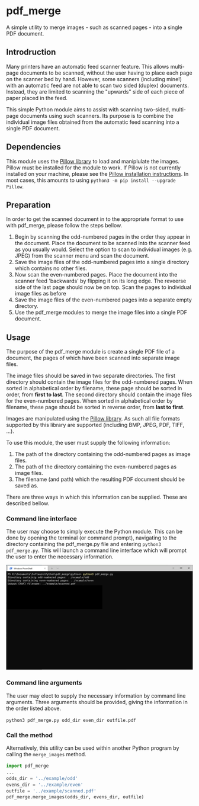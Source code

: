 # pdf_merge
A simple utility to merge images - such as scanned pages - into a single PDF document.

## Introdruction
Many printers have an automatic feed scanner feature. This allows multi-page documents to be scanned, without the user having to place each page on the scanner bed by hand. However, some scanners (including mine!) with an automatic feed are not able to scan two sided (duplex) documents. Instead, they are limited to scanning the "upwards" side of each piece of paper placed in the feed.

This simple Python module aims to assist with scanning two-sided, multi-page documents using such scanners. Its purpose is to combine the individual image files obtained from the automatic feed scanning into a single PDF document.

## Dependencies
This module uses the [Pillow library](https://pillow.readthedocs.io/en/stable/index.html "Pillow homepage") to load and maniplulate the images. Pillow must be installed for the module to work. If Pillow is not currently installed on your machine, please see the [Pillow installation instructions](https://pillow.readthedocs.io/en/stable/installation.html "Installation - Pillow"). In most cases, this amounts to using `python3 -m pip install --upgrade Pillow`.

## Preparation
In order to get the scanned document in to the appropriate format to use with pdf_merge, please follow the steps bellow.
1. Begin by scanning the odd-numbered pages in the order they appear in the document. Place the document to be scanned into the scanner feed as you usually would. Select the option to scan to individual images (e.g. JPEG) from the scanner menu and scan the document.
2. Save the image files of the odd-numbered pages into a single directory which contains no other files.
3. Now scan the even-numbered pages. Place the document into the scanner feed 'backwards' by flipping it on its long edge. The reveerse side of the last page should now be on top. Scan the pages to individual image files as before
4. Save the image files of the even-numbered pages into a separate empty directory.
5. Use the pdf_merge modules to merge the image files into a single PDF document.

## Usage
The purpose of the pdf_merge module is create a single PDF file of a document, the pages of which have been scanned into separate image files. 

The image files should be saved in two separate directories. The first directory should contain the image files for the odd-numbered pages. When sorted in alphabetical order by filename, these page should be sorted in order, from **first to last**. The second directory should contain the image files for the even-numbered pages. When sorted in alphabetical order by filename, these page should be sorted in reverse order, from **last to first**. 

Images are manipulated using the [Pillow library](https://pillow.readthedocs.io/en/stable/index.html "Pillow homepage"). As such all file formats supported by this library are supported (including BMP, JPEG, PDF, TIFF, ...).

To use this module, the user must supply the following information:
1. The path of the directory containing the odd-numbered pages as image files.
2. The path of the directory containing the even-numbered pages as image files.
3. The filename (and path) which the resulting PDF document should be saved as.

There are three ways in which this information can be supplied. These are described bellow.

### Command line interface
The user may choose to simply execute the Python module. This can be done by opening the terminal (or command prompt), navigating to the directory containing the pdf_merge.py file and entering `python3 pdf_merge.py`. This will launch a command line interface which will prompt the user to enter the necessary information.

![Example of using the CLI](/example/CLI_example.png)

### Command line arguments
The user may elect to supply the necessary information by command line arguments. Three arguments should be provided, giving the information in the order listed above.

`python3 pdf_merge.py odd_dir even_dir outfile.pdf`

### Call the method
Alternatively, this utility can be used within another Python program by calling the `merge_images` method.

```python
import pdf_merge
...
odds_dir = '../example/odd'
evens_dir = '../example/even'
outfile = '../example/scanned.pdf'
pdf_merge.merge_images(odds_dir, evens_dir, outfile)
```

